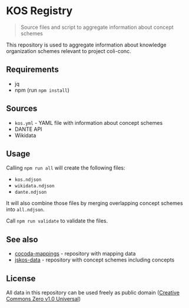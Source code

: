 # KOS Registry

> Source files and script to aggregate information about concept schemes

This repository is used to aggregate information about knowledge organization schemes relevant to project coli-conc.

## Requirements

* jq
* npm (run `npm install`)

## Sources

* `kos.yml` - YAML file with information about concept schemes
* DANTE API
* Wikidata

## Usage

Calling `npm run all` will create the following files:

* `kos.ndjson`
* `wikidata.ndjson`
* `dante.ndjson`

It will also combine those files by merging overlapping concept schemes into `all.ndjson`.

Call `npm run validate` to validate the files.

## See also

* [cocoda-mappings](https://github.com/gbv/cocoda-mappings/) - repository with mapping data
* [jskos-data](https://github.com/gbv/jskos-data/) - repository with concept schemes including concepts

## License

All data in this repository can be used freely as public domain ([Creative
Commons Zero v1.0 Universal](https://creativecommons.org/publicdomain/zero/1.0/))
